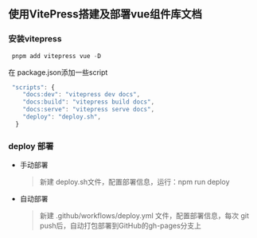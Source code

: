 ## 使用VitePress搭建及部署vue组件库文档

### 安装vitepress

```js
 pnpm add vitepress vue -D
 ```
在 package.json添加一些script

```js
 "scripts": {
    "docs:dev": "vitepress dev docs",
    "docs:build": "vitepress build docs",
    "docs:serve": "vitepress serve docs",
    "deploy": "deploy.sh",
  }
```

### deploy 部署

  - 手动部署
    > 新建 deploy.sh文件，配置部署信息，运行：npm run deploy

  - 自动部署
    > 新建 .github/workflows/deploy.yml 文件，配置部署信息，每次 git push后，自动打包部署到GitHub的gh-pages分支上

